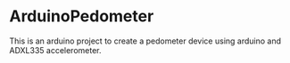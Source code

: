 # ArduinoPedometer
This is an arduino project to create a pedometer device using arduino and ADXL335 accelerometer.
